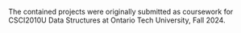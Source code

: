 The contained projects were originally submitted as coursework for CSCI2010U Data Structures at Ontario Tech University, Fall 2024.